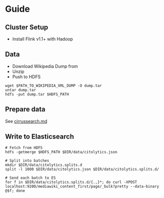 # Guide

## Cluster Setup

- Install Flink v1.1+ with Hadoop

## Data

- Download Wikipedia Dump from
- Unzip
- Push to HDFS

```
wget $PATH_TO_WIKIPEDIA_XML_DUMP -O dump.tar
untar dump.tar
hdfs -put dump.tar $HDFS_PATH
```

## Prepare data

See [cirrussearch.md](cirrussearch.md)

## Write to Elasticsearch

```
# Fetch from HDFS
hdfs -getmerge $HDFS_PATH $DIR/data/citolytics.json

# Split into batches
mkdir $DIR/data/citolytics.splits.d
split -l 1000 $DIR/data/citolytics.json $DIR/data/citolytics.splits.d/

# Send each batch to ES
for f in $DIR/data/citolytics.splits.d/{.,}*; do curl -XPOST localhost:9200/mediawiki_content_first/page/_bulk?pretty --data-binary @$f; done

```
